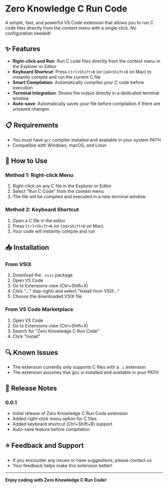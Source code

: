 # Zero Knowledge C Run Code

A simple, fast, and powerful VS Code extension that allows you to run C code files directly from the context menu with a single click. No configuration needed!

## ✨ Features

- **Right-click and Run**: Run C code files directly from the context menu in the Explorer or Editor
- **Keyboard Shortcut**: Press `Ctrl+Shift+B` (or `Cmd+Shift+B` on Mac) to instantly compile and run the current C file
- **Smart Compilation**: Automatically compiles your C code before execution
- **Terminal Integration**: Shows the output directly in a dedicated terminal window
- **Auto-save**: Automatically saves your file before compilation if there are unsaved changes

## 📋 Requirements

- You must have `gcc` compiler installed and available in your system PATH
- Compatible with Windows, macOS, and Linux

## 🚀 How to Use

### Method 1: Right-click Menu
1. Right-click on any C file in the Explorer or Editor
2. Select "Run C Code" from the context menu
3. The file will be compiled and executed in a new terminal window

### Method 2: Keyboard Shortcut
1. Open a C file in the editor
2. Press `Ctrl+Shift+B` (or `Cmd+Shift+B` on Mac)
3. Your code will instantly compile and run

## 📥 Installation

### From VSIX
1. Download the `.vsix` package
2. Open VS Code
3. Go to Extensions view (Ctrl+Shift+X)
4. Click "..." (top-right) and select "Install from VSIX..."
5. Choose the downloaded VSIX file

### From VS Code Marketplace
1. Open VS Code
2. Go to Extensions view (Ctrl+Shift+X)
3. Search for "Zero Knowledge C Run Code"
4. Click "Install"

## 🔍 Known Issues

- The extension currently only supports C files with a `.c` extension
- The extension assumes that gcc is installed and available in your PATH

## 📝 Release Notes

### 0.0.1
- Initial release of Zero Knowledge C Run Code extension
- Added right-click menu option for C files
- Added keyboard shortcut (Ctrl+Shift+B) support
- Auto-save feature before compilation

## ⭐ Feedback and Support

- If you encounter any issues or have suggestions, please contact us
- Your feedback helps make this extension better!

---

**Enjoy coding with Zero Knowledge C Run Code!** 